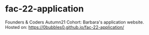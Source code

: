 # fac-22-application
Founders &amp; Coders Autumn21 Cohort: Barbara's application website.
Hosted on: https://0bubbles0.github.io/fac-22-application/
